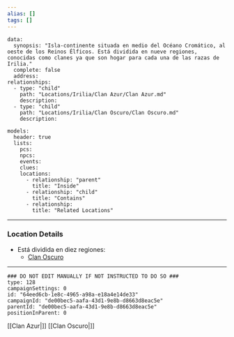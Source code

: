 ```yaml
---
alias: []
tags: []
---
```

```RpgManagerData
data: 
  synopsis: "Isla-continente situada en medio del Océano Cromático, al oeste de los Reinos Élficos. Está dividida en nueve regiones, conocidas como clanes ya que son hogar para cada una de las razas de Irilia."
  complete: false
  address: 
relationships: 
  - type: "child"
    path: "Locations/Irilia/Clan Azur/Clan Azur.md"
    description: 
  - type: "child"
    path: "Locations/Irilia/Clan Oscuro/Clan Oscuro.md"
    description: 
```
```RpgManager
models: 
  header: true
  lists: 
    pcs: 
    npcs: 
    events: 
    clues: 
    locations: 
      - relationship: "parent"
        title: "Inside"
      - relationship: "child"
        title: "Contains"
      - relationship: 
        title: "Related Locations"
```
---
### Location Details
 - Está dividida en diez regiones:
	 - [Clan Oscuro](Clan%20Oscuro/Clan%20Oscuro.md)

---
```RpgManagerID
### DO NOT EDIT MANUALLY IF NOT INSTRUCTED TO DO SO ###
type: 128
campaignSettings: 0
id: "64eed6cb-1e8c-4965-a98a-e18a4e14de33"
campaignId: "de00bec5-aafa-43d1-9e8b-d8663d8eac5e"
parentId: "de00bec5-aafa-43d1-9e8b-d8663d8eac5e"
positionInParent: 0
```
[[Clan Azur|]]
[[Clan Oscuro|]]
